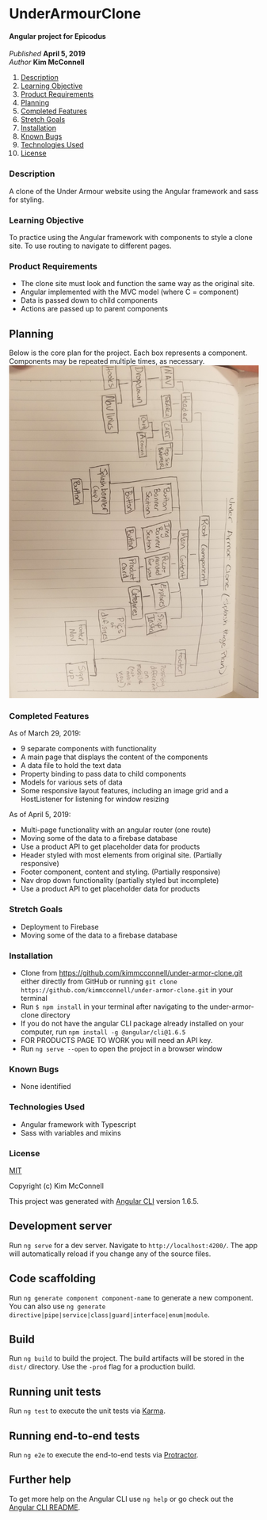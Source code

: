 # UnderArmourClone

#### Angular project for Epicodus

_Published_ **April 5, 2019** <br>
_Author_ **Kim McConnell**

1. [Description](#description)
1. [Learning Objective](#learning-objective)
1. [Product Requirements](#product-requirements)
1. [Planning](#planning)
1. [Completed Features](#completed-features)
1. [Stretch Goals](#stretch-goals)
1. [Installation](#installation)
1. [Known Bugs](#known-bugs)
1. [Technologies Used](#technologies-used)
1. [License](#license)

### Description
A clone of the Under Armour website using the Angular framework and sass for styling.

### Learning Objective
To practice using the Angular framework with components to style a clone site. To use routing to navigate to different pages.


### Product Requirements
* The clone site must look and function the same way as the original site.
* Angular implemented with the MVC model (where C = component)
* Data is passed down to child components
* Actions are passed up to parent components

## Planning
Below is the core plan for the project. Each box represents a component. Components may be repeated multiple times, as necessary.
![Component Plan](./src/assets/plan.jpg)

### Completed Features

As of March 29, 2019:
* 9 separate components with functionality
* A main page that displays the content of the components
* A data file to hold the text data
* Property binding to pass data to child components
* Models for various sets of data
* Some responsive layout features, including an image grid and a HostListener for listening for window resizing

As of April 5, 2019:
* Multi-page functionality with an angular router (one route)
* Moving some of the data to a firebase database
* Use a product API to get placeholder data for products
* Header styled with most elements from original site. (Partially responsive)
* Footer component, content and styling. (Partially responsive)
* Nav drop down functionality (partially styled but incomplete)
* Use a product API to get placeholder data for products


### Stretch Goals
* Deployment to Firebase
* Moving some of the data to a firebase database


### Installation
* Clone from https://github.com/kimmcconnell/under-armor-clone.git either directly from GitHub or running `git clone https://github.com/kimmcconnell/under-armor-clone.git` in your terminal
* Run `$ npm install` in your terminal after navigating to the under-armor-clone directory
* If you do not have the angular CLI package already installed on your computer, run `npm install -g @angular/cli@1.6.5`
* FOR PRODUCTS PAGE TO WORK you will need an API key. 
* Run `ng serve --open` to open the project in a browser window


### Known Bugs
* None identified

### Technologies Used
* Angular framework with Typescript
* Sass with variables and mixins

### License
[MIT](./LICENSE.txt)

Copyright (c) Kim McConnell














This project was generated with [Angular CLI](https://github.com/angular/angular-cli) version 1.6.5.

## Development server

Run `ng serve` for a dev server. Navigate to `http://localhost:4200/`. The app will automatically reload if you change any of the source files.

## Code scaffolding

Run `ng generate component component-name` to generate a new component. You can also use `ng generate directive|pipe|service|class|guard|interface|enum|module`.

## Build

Run `ng build` to build the project. The build artifacts will be stored in the `dist/` directory. Use the `-prod` flag for a production build.

## Running unit tests

Run `ng test` to execute the unit tests via [Karma](https://karma-runner.github.io).

## Running end-to-end tests

Run `ng e2e` to execute the end-to-end tests via [Protractor](http://www.protractortest.org/).

## Further help

To get more help on the Angular CLI use `ng help` or go check out the [Angular CLI README](https://github.com/angular/angular-cli/blob/master/README.md).
